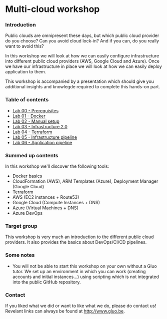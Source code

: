 # **Multi-cloud workshop** #


### Introduction ###

Public clouds are omnipresent these days, but which public cloud provider do you choose?  Can you avoid cloud lock-in?  And if you can, do you really want to avoid this?

In this workshop we will look at how we can easily configure infrastructure into different public cloud providers (AWS, Google Cloud and Azure).  Once we have our infrastructure in place we will look at how we can easily deploy application to them.

This workshop is accompanied by a presentation which should give you additional insights and knowlegde required to complete this hands-on part.


### Table of contents ###

* [Lab 00 - Prerequisites](lab00_prerequisites)
* [Lab 01 - Docker](lab01_docker)
* [Lab 02 - Manual setup](lab02_manual_setup)
* [Lab 03 - Infrastructure 2.0](lab03_infra2.0)
* [Lab 04 - Terraform](lab04_terraform)
* [Lab 05 - Infrastructure pipeline](lab05_infra_pipeline)
* [Lab 06 - Application pipeline](lab06_app_pipeline)


### Summed up contents ###

In this workshop we'll discover the following tools:

* Docker basics
* CloudFormation (AWS), ARM Templates (Azure), Deployment Manager (Google Cloud)
* Terraform
* AWS (EC2 instances + Route53)
* Google Cloud (Compute Instances + DNS)
* Azure (Virtual Machines + DNS)
* Azure DevOps


### Target group ###

This workshop is very much an introduction to the different public cloud providers.  It also provides the basics about DevOps/CI/CD pipelines.


### Some notes ###

* You will not be able to start this workshop on your own without a Gluo tutor. We set up an environment in which you can work (creating accounts and initial instances...) using scripting which is not integrated into the public GitHub repository.


### Contact ###

If you liked what we did or want to like what we do, please do contact us! Revelant links can always be found at http://www.gluo.be.